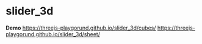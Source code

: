 # slider_3d

**Demo**
https://threejs-playgorund.github.io/slider_3d/cubes/
https://threejs-playgorund.github.io/slider_3d/sheet/
